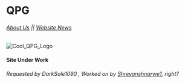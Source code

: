 # QPG
###### [About Us](https://qpgstudios.github.io/aboutus) || [Website News](https://qpgstudios.github.io/webnews)

![Cool_QPG_Logo](https://media.discordapp.net/attachments/935025613662732318/949306917623308318/unknown.png)

#### Site Under Work

###### Requested by DarkSole1090 , Worked on by [Shreyanshnarwe1](https://github.com/Shreyanshnarwe1), right?
